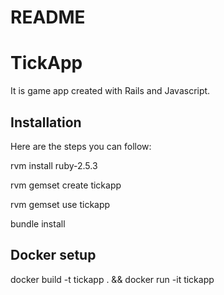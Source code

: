 # README

# TickApp

It is game app created with Rails and Javascript.

## Installation

Here are the steps you can follow:

rvm install ruby-2.5.3

rvm gemset create tickapp

rvm gemset use tickapp

bundle install 

## Docker setup

docker build -t tickapp . && docker run -it tickapp

